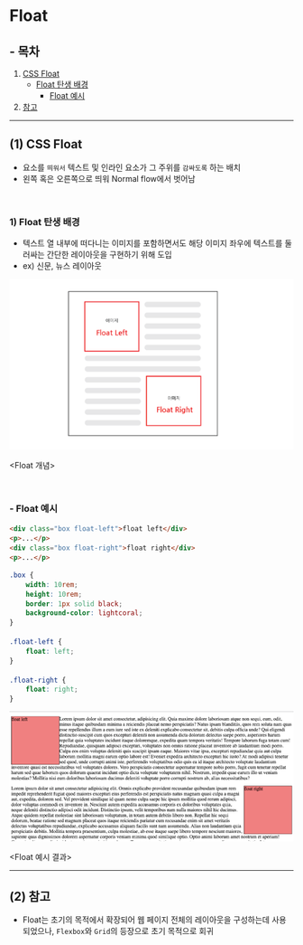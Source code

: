 # Float

## - 목차
1. [CSS Float](#1-css-float)
    - [Float 탄생 배경](#1-float-탄생-배경)
        - [Float 예시](#--float-예시)
2. [참고](#2-참고)

---

## (1) CSS Float

- 요소를 `띄워서` 텍스트 및 인라인 요소가 그 주위를 `감싸도록` 하는 배치
- 왼쪽 혹은 오른쪽으로 띄워 Normal flow에서 벗어남

<br>

### **1) Float 탄생 배경**

- 텍스트 열 내부에 떠다니는 이미지를 포함하면서도 해당 이미지 좌우에 텍스트를 둘러싸는 간단한 레이아웃을 구현하기 위해 도입
- ex) 신문, 뉴스 레이아웃

![float 개념](../img/CSS_float.png)

<Float 개념>

<br>

### - Float 예시

```html
<div class="box float-left">float left</div>
<p>...</p>
<div class="box float-right">float right</div>
<p>...</p>
```

```css
.box {
    width: 10rem;
    height: 10rem;
    border: 1px solid black;
    background-color: lightcoral;
}

.float-left {
    float: left;
}

.float-right {
    float: right;
}
```

![float 예시 결과](../img/CSS_float_example.png)

<Float 예시 결과>


---

## (2) 참고

- Float는 초기의 목적에서 확장되어 웹 페이지 전체의 레이아웃을 구성하는데 사용되었으나, `Flexbox`와 `Grid`의 등장으로 초기 목적으로 회귀